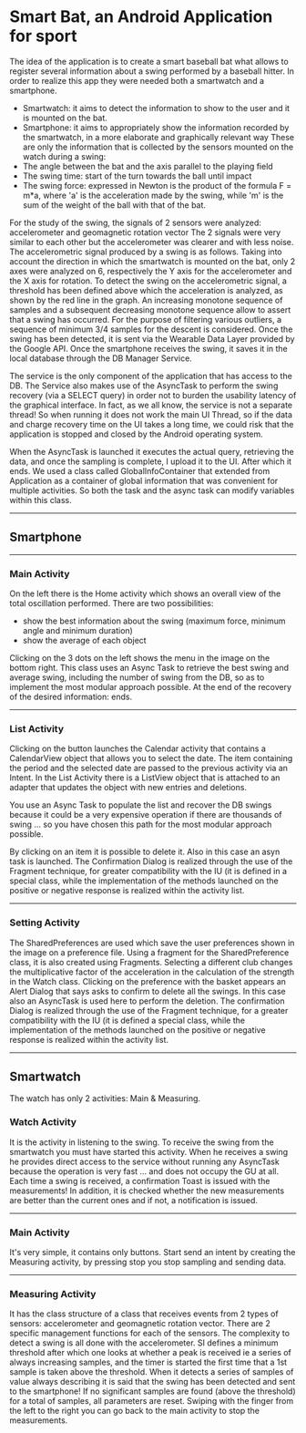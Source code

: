 # Smart Bat, an Android Application for sport

The idea of the application is to create a smart baseball bat what allows to register several information about a swing performed by a baseball hitter.
In order to realize this app they were needed both a smartwatch and a smartphone.
- Smartwatch: it aims to detect the information to show to the user and it is mounted on the bat.
- Smartphone: it aims to appropriately show the information recorded by the smartwatch, in a more elaborate and graphically relevant way
 These are only the information that is collected by the sensors mounted on the watch during a swing:
- The angle between the bat and the axis parallel to the playing field
- The swing time: start of the turn towards the ball until impact
- The swing force: expressed in Newton is the product of the formula F = m*a, where 'a' is the acceleration made by the swing, while 'm' is the sum of the weight of the ball with that of the bat.

For the study of the swing, the signals of 2 sensors were analyzed: accelerometer and geomagnetic rotation vector
The 2 signals were very similar to each other but the accelerometer was clearer and with less noise.
The accelerometric signal produced by a swing is as follows.
Taking into account the direction in which the smartwatch is mounted on the bat, only 2 axes were analyzed on 6, respectively the Y axis for the accelerometer and the X axis for rotation.
To detect the swing on the accelerometric signal, a threshold has been defined above which the acceleration is analyzed, as shown by the red line in the graph.
An increasing monotone sequence of samples and a subsequent decreasing monotone sequence allow to assert that a swing has occurred.
For the purpose of filtering various outliers, a sequence of minimum 3/4 samples for the descent is considered.
Once the swing has been detected, it is sent via the Wearable Data Layer provided by the Google API.
Once the smartphone receives the swing, it saves it in the local database through the DB Manager Service.

The service is the only component of the application that has access to the DB.
The Service also makes use of the AsyncTask to perform the swing recovery (via a SELECT query) in order not to burden the usability latency of the graphical interface. In fact, as we all know, the service is not a separate thread! So when running it does not work the main UI Thread, so if the data and charge recovery time on the UI takes a long time, we could risk that the application is stopped and closed by the Android operating system.

When the AsyncTask is launched it executes the actual query, retrieving the data, and once the sampling is complete, I upload it to the UI. After which it ends.
We used a class called GlobalInfoContainer that extended from Application as a container of global information that was convenient for multiple activities.
So both the task and the async task can modify variables within this class.

---

## Smartphone

---

### Main Activity

On the left there is the Home activity which shows an overall view of the total oscillation performed.
There are two possibilities:
- show the best information about the swing (maximum force, minimum angle and minimum duration)
- show the average of each object

Clicking on the 3 dots on the left shows the menu in the image on the bottom right.
This class uses an Async Task to retrieve the best swing and average swing, including the number of swing from the DB, so as to implement the most modular approach possible. At the end of the recovery of the desired information: ends.

---

###  List Activity

Clicking on the button launches the Calendar activity that contains a CalendarView object that allows you to select the date. The item containing the period and the selected date are passed to the previous activity via an Intent.
In the List Activity there is a ListView object that is attached to an adapter that updates the object with new entries and deletions.

You use an Async Task to populate the list and recover the DB swings because it could be a very expensive operation if there are thousands of swing ... so you have chosen this path for the most modular approach possible.

By clicking on an item it is possible to delete it. Also in this case an asyn task is launched. The Confirmation Dialog is realized through the use of the Fragment technique, for greater compatibility with the IU (it is defined in a special class, while the implementation of the methods launched on the positive or negative response is realized within the activity list.

---

###  Setting Activity

The SharedPreferences are used which save the user preferences shown in the image on a preference file.
Using a fragment for the SharedPreference class, it is also created using Fragments. Selecting a different club changes the multiplicative factor of the acceleration in the calculation of the strength in the Watch class.
Clicking on the preference with the basket appears an Alert Dialog that says asks to confirm to delete all the swings. In this case also an AsyncTask is used here to perform the deletion.
The confirmation Dialog is realized through the use of the Fragment technique, for a greater compatibility with the IU (it is defined a special class, while the implementation of the methods launched on the positive or negative response is realized within the activity list.

---
## Smartwatch

The watch has only 2 activities: Main & Measuring.

###  Watch Activity

It is the activity in listening to the swing. To receive the swing from the smartwatch you must have started this activity. When he receives a swing he provides direct access to the service without running any AsyncTask because the operation is very fast ... and does not occupy the GU at all. Each time a swing is received, a confirmation Toast is issued with the measurements! 
In addition, it is checked whether the new measurements are better than the current ones and if not, a notification is issued.

---

###  Main Activity

It's very simple, it contains only buttons. Start send an intent by creating the Measuring activity, by pressing stop you stop sampling and sending data.

---

###  Measuring Activity

It has the class structure of a class that receives events from 2 types of sensors: accelerometer and geomagnetic rotation vector. There are 2 specific management functions for each of the sensors. The complexity to detect a swing is all done with the accelerometer. SI defines a minimum threshold after which one looks at whether a peak is received ie a series of always increasing samples, and the timer is started the first time that a 1st sample is taken above the threshold. When it detects a series of samples of value always describing it is said that the swing has been detected and sent to the smartphone!
If no significant samples are found (above the threshold) for a total of samples, all parameters are reset.
Swiping with the finger from the left to the right you can go back to the main activity to stop the measurements.